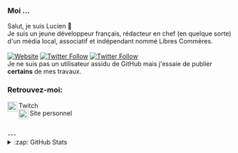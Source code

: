 ### Moi ...
Salut, je suis Lucien 👋<br />
Je suis un jeune développeur français, rédacteur en chef (en quelque sorte) d'un média local, associatif et indépendant nommé Libres Commères.
<br /><br />
[![Website](https://img.shields.io/website?label=LibresCommeres.fr&style=for-the-badge&url=https%3A%2F%2Flibrescommeres.fr)](https://librescommeres.fr)
[![Twitter Follow](https://img.shields.io/twitter/follow/freshpatricke?color=1DA1F2&logo=twitter&style=for-the-badge)](https://twitter.com/intent/follow?original_referer=https%3A%2F%2Fgithub.com%2Fpatrickepatate&screen_name=freshpatricke)
[![Twitter Follow](https://img.shields.io/twitter/follow/librescommeres?color=1DA1F2&logo=twitter&style=for-the-badge)](https://twitter.com/intent/follow?original_referer=https%3A%2F%2Fgithub.com%2Fpatrickepatate&screen_name=librescommeres)
<br />
Je ne suis pas un utilisateur assidu de GitHub mais j'essaie de publier **certains** de mes travaux.

### Retrouvez-moi:

[<img align="left" alt="PatrickeTV | Twitch" width="22px" src="https://cdn.jsdelivr.net/npm/simple-icons@v3/icons/twitch.svg" />](https://twitch.tv/patricketv) Twitch <br />
[<img align="left" alt="PatrickeTV | Site vitrine" width="22px" src="https://external-content.duckduckgo.com/iu/?u=http%3A%2F%2Fwww.freeiconspng.com%2Fuploads%2Fwhite-mouse-cursor-arrow-by-qubodup-11.png&f=1&nofb=1" />](https://lucienpuget.fr) Site personnel

<br />
---
<details>
  <summary>:zap: GitHub Stats</summary>

  <img align="left" alt="PatrickePatate's GitHub Stats" src="https://github-readme-stats.codestackr.vercel.app/api?username=patrickepatate&show_icons=true&hide_border=true" />

</details>
